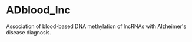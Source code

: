 # ADblood_lnc
Association of blood-based DNA methylation of lncRNAs with Alzheimer's disease diagnosis.
